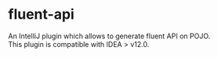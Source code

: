 fluent-api
==========

An IntelliJ plugin which allows to generate fluent API on POJO.   
This plugin is compatible with IDEA > v12.0.
